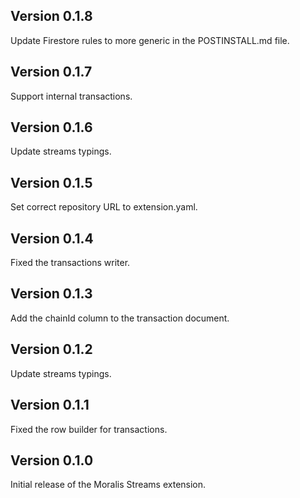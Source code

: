 ## Version 0.1.8

Update Firestore rules to more generic in the POSTINSTALL.md file.

## Version 0.1.7

Support internal transactions.

## Version 0.1.6

Update streams typings.

## Version 0.1.5

Set correct repository URL to extension.yaml.

## Version 0.1.4

Fixed the transactions writer.

## Version 0.1.3

Add the chainId column to the transaction document.

## Version 0.1.2

Update streams typings.

## Version 0.1.1

Fixed the row builder for transactions.

## Version 0.1.0

Initial release of the Moralis Streams extension.
